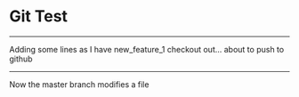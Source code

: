 # Git Test

---

Adding some lines as I have new_feature_1 checkout out... about to push to github

---

Now the master branch modifies a file

